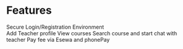 # Features

Secure Login/Registration Environment  
Add Teacher profile
View courses
Search course and start chat with teacher
Pay fee via Esewa and phonePay


